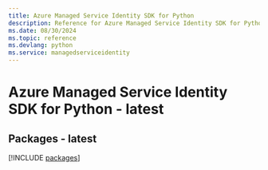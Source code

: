 ```yaml
---
title: Azure Managed Service Identity SDK for Python
description: Reference for Azure Managed Service Identity SDK for Python
ms.date: 08/30/2024
ms.topic: reference
ms.devlang: python
ms.service: managedserviceidentity
---
```

# Azure Managed Service Identity SDK for Python - latest
## Packages - latest
[!INCLUDE [packages](managed-service-identity-index.md)]